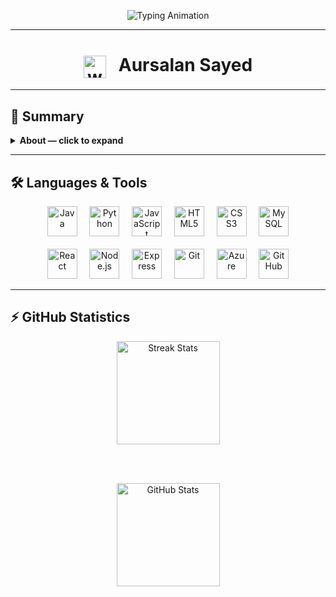 <!-- Typewriter welcome (punchy lines) -->
<p align="center">
  <img src="https://readme-typing-svg.herokuapp.com?font=Fira+Code&size=28&pause=800&color=39FF14&center=true&width=920&lines=Welcome+👋+to+my+GitHub!;I+build+clean+backends+%26+practical+AI;Open+to+SDE+%7C+Java+%7C+AI+Engineer" alt="Typing Animation" />
</p>

---

<!-- Animated wave GIF (replace the URL below with your own uploaded wave.gif if you want) -->
<h1 align="center">
  <img src="https://raw.githubusercontent.com/rahulbanerjee26/githubProfileReadmeGenerator/main/gifs/wave.gif" width="36" alt="wave" style="vertical-align:middle" />
  &nbsp;&nbsp;Aursalan Sayed
</h1>

---

## 📝 Summary
<details>
  <summary><strong>About — click to expand</strong></summary>

  Recently graduated with an **8.47 CGPI B.E. in Artificial Intelligence and Data Science** from Vasantdada Patil College of Engineering.  
  Skilled in **Java, Python, and key AI/ML frameworks** with hands-on experience through academic and personal projects.  
  Currently seeking opportunities in **SDE, SWE, AI Engineer, and Java Developer** roles.

</details>

---

## 🛠️ Languages & Tools

<p align="center">
  <img src="https://cdn.jsdelivr.net/gh/devicons/devicon/icons/java/java-original.svg" width="48" alt="Java"/> &nbsp;&nbsp;&nbsp;
  <img src="https://cdn.jsdelivr.net/gh/devicons/devicon/icons/python/python-original.svg" width="48" alt="Python"/> &nbsp;&nbsp;&nbsp;
  <img src="https://cdn.jsdelivr.net/gh/devicons/devicon/icons/javascript/javascript-original.svg" width="48" alt="JavaScript"/> &nbsp;&nbsp;&nbsp;
  <img src="https://cdn.jsdelivr.net/gh/devicons/devicon/icons/html5/html5-original.svg" width="48" alt="HTML5"/> &nbsp;&nbsp;&nbsp;
  <img src="https://cdn.jsdelivr.net/gh/devicons/devicon/icons/css3/css3-original.svg" width="48" alt="CSS3"/> &nbsp;&nbsp;&nbsp;
  <img src="https://cdn.jsdelivr.net/gh/devicons/devicon/icons/mysql/mysql-original.svg" width="48" alt="MySQL"/>
  <br/><br/>
  <img src="https://cdn.jsdelivr.net/gh/devicons/devicon/icons/react/react-original.svg" width="48" alt="React"/> &nbsp;&nbsp;&nbsp;
  <img src="https://cdn.jsdelivr.net/gh/devicons/devicon/icons/nodejs/nodejs-original.svg" width="48" alt="Node.js"/> &nbsp;&nbsp;&nbsp;
  <img src="https://cdn.jsdelivr.net/gh/devicons/devicon/icons/express/express-original.svg" width="48" alt="Express"/> &nbsp;&nbsp;&nbsp;
  <img src="https://cdn.jsdelivr.net/gh/devicons/devicon/icons/git/git-original.svg" width="48" alt="Git"/> &nbsp;&nbsp;&nbsp;
  <img src="https://cdn.jsdelivr.net/gh/devicons/devicon/icons/azure/azure-original.svg" width="48" alt="Azure"/> &nbsp;&nbsp;&nbsp;
  <img src="https://cdn.jsdelivr.net/gh/devicons/devicon/icons/github/github-original.svg" width="48" alt="GitHub"/>
</p>

---

## ⚡ GitHub Statistics

<div align="center">

<!-- Streak (dark/light adaptive) -->
<picture>
  <source media="(prefers-color-scheme: dark)" srcset="https://streak-stats.demolab.com?user=aursalan&theme=dark&background=000000&ring=39FF14&fire=00FF00&currStreakLabel=00FF00&sideLabels=39FF14&dates=00FF00" />
  <img src="https://streak-stats.demolab.com?user=aursalan&theme=default" height="165" alt="Streak Stats"/>
</picture>

<br/><br/>

<!-- Improved Stats card (dark/light adaptive) -->
<picture>
  <source media="(prefers-color-scheme: dark)" srcset="https://github-readme-stats.vercel.app/api?username=aursalan&show_icons=true&count_private=true&hide_border=true&bg_color=000000&title_color=39FF14&text_color=00FF00&icon_color=39FF14&rank_icon=percentile" />
  <img src="https://github-readme-stats.vercel.app/api?username=aursalan&show_icons=true&theme=default&rank_icon=github" height="165" alt="GitHub Stats"/>
</picture>

</div>
